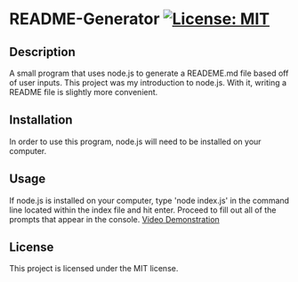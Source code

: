 # README-Generator [![License: MIT](https://img.shields.io/badge/License-MIT-yellow.svg)](https://opensource.org/licenses/MIT)

## Description
A small program that uses node.js to generate a READEME.md file based off of user inputs. This project was my introduction to node.js. With it, writing a README file is slightly more convenient.

## Installation
In order to use this program, node.js will need to be installed on your computer.

## Usage
If node.js is installed on your computer, type 'node index.js' in the command line located within the index file and hit enter. Proceed to fill out all of the prompts that appear in the console.
[Video Demonstration](./media/Untitled_%20Apr%2024,%202024%204_25%20PM.webm)

## License
This project is licensed under the MIT license.